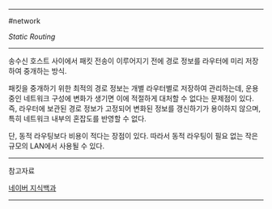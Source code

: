 
---

#network 

*Static Routing*

---

송수신 호스트 사이에서 패킷 전송이 이루어지기 전에 경로 정보를 라우터에 미리 저장하여 중개하는 방식.

패킷을 중개하기 위한 최적의 경로 정보는 개별 라우터별로 저장하여 관리하는데, 운용 중인 네트워크 구성에 변화가 생기면 이에 적절하게 대처할 수 없다는 문제점이 있다. 즉, 라우터에 보관된 경로 정보가 고정되어 변화된 정보를 갱신하기가 용이하지 않으며, 특히 네트워크 내부의 혼잡도를 반영할 수 없다.

단, 동적 라우팅보다 비용이 적다는 장점이 있다. 따라서 동적 라우팅이 필요 없는 작은 규모의 LAN에서 사용될 수 있다.

---

참고자료

[네이버 지식백과](https://terms.naver.com/entry.naver?docId=2271886&cid=51207&categoryId=51207)

---